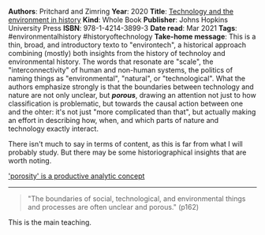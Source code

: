 **Authors**: Pritchard and Zimring
**Year**: 2020
**Title**: [Technology and the environment in history](zotero://select/items/1_XSKPRF4Y)
**Kind**: Whole Book
**Publisher**: Johns Hopkins University Press
**ISBN**: 978-1-4214-3899-3
**Date read**: Mar 2021
**Tags**:  #environmentalhistory #historyoftechnology
**Take-home message**: This is a thin, broad, and introductory texto to "environtech", a historical approach combining (mostly) both insights from the history of technoloy and environmental history. The words that resonate are "scale", the "interconnectivity" of human and non-human systems, the politics of naming things as "environmental", "natural", or "technological". What the authors emphasize strongly is that the boundaries between technology and nature are not only unclear, but ***porous***, drawing an attention not just to how classification is problematic, but towards the causal  action between one and the ohter: it's not just "more complicated than that", but actually making an effort in describing how, when, and which parts of nature and technology exactly interact. 

There isn't much to say in terms of content, as this is far from what I will probably study. But there may be some historiographical insights that are worth noting. 

['porosity' is a productive analytic concept]('porosity'%20is%20a%20productive%20analytic%20concept.md) 



---


> "The boundaries of social, technological, and environmental things and processes are often unclear and porous." (p162)

This is the main teaching.<br>


